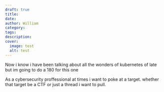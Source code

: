 ```yaml
---
draft: true
title: 
date: 
author: William
category: 
tags: 
description: 
cover:
  image: test
  alt: test
---
```



Now i know i have been talking about all the wonders of kubernetes of late but im going to do a 180 for this one

As a cybersecurity proffessional at times i want to poke at a target. whether that target be a CTF or just a thread i want to pull.

